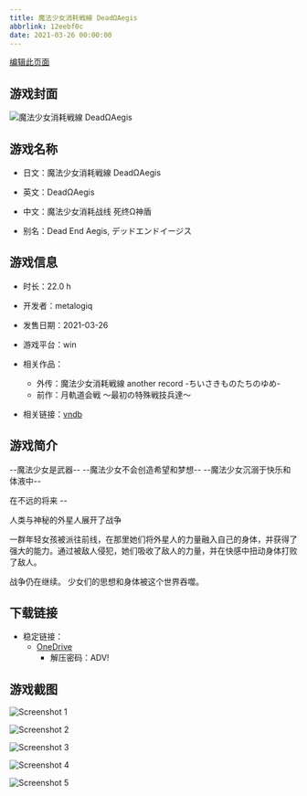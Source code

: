 ```yaml
---
title: 魔法少女消耗戦線 DeadΩAegis
abbrlink: 12eebf0c
date: 2021-03-26 00:00:00
---
```

[编辑此页面](https://github.com/ACG-3/ADV3-source/blob/main/source/_posts/games/%E9%AD%94%E6%B3%95%E5%B0%91%E5%A5%B3%E6%B6%88%E8%80%97%E6%88%A6%E7%B7%9A%20Dead%CE%A9Aegis.md)

## 游戏封面

![魔法少女消耗戦線 DeadΩAegis](https://pan.timero.xyz/onedrive/img_lib_001/%E9%AD%94%E6%B3%95%E5%B0%91%E5%A5%B3%E6%B6%88%E8%80%97%E6%88%A6%E7%B7%9A%20Dead%CE%A9Aegis_cover.avif)


## 游戏名称

- 日文：魔法少女消耗戦線 DeadΩAegis
- 英文：DeadΩAegis
- 中文：魔法少女消耗战线 死终Ω神盾

- 别名：Dead End Aegis, デッドエンドイージス


## 游戏信息

- 时长：22.0 h
- 开发者：metalogiq
- 发售日期：2021-03-26
- 游戏平台：win
- 相关作品：
   - 外传：魔法少女消耗戦線 another record -ちいさきものたちのゆめ-
   - 前作：月軌道会戦 ～最初の特殊戦技兵達～

- 相关链接：[vndb](https://vndb.org/v29300)


## 游戏简介

--魔法少女是武器--
--魔法少女不会创造希望和梦想--
--魔法少女沉溺于快乐和体液中--

在不远的将来 --

人类与神秘的外星人展开了战争

一群年轻女孩被派往前线，在那里她们将外星人的力量融入自己的身体，并获得了强大的能力。通过被敌人侵犯，她们吸收了敌人的力量，并在快感中扭动身体打败了敌人。

战争仍在继续。
少女们的思想和身体被这个世界吞噬。




## 下载链接

- 稳定链接：
    - [OneDrive](https://pan.timero.xyz/onedrive/adv_lib_001/%E9%AD%94%E6%B3%95%E5%B0%91%E5%A5%B3%E6%B6%88%E8%80%97%E6%88%A6%E7%B7%9A%20Dead%CE%A9Aegis)
        - 解压密码：ADV!



## 游戏截图


![Screenshot 1](https://pan.timero.xyz/onedrive/img_lib_001/%E9%AD%94%E6%B3%95%E5%B0%91%E5%A5%B3%E6%B6%88%E8%80%97%E6%88%A6%E7%B7%9A%20Dead%CE%A9Aegis_Screenshot_1.avif)

![Screenshot 2](https://pan.timero.xyz/onedrive/img_lib_001/%E9%AD%94%E6%B3%95%E5%B0%91%E5%A5%B3%E6%B6%88%E8%80%97%E6%88%A6%E7%B7%9A%20Dead%CE%A9Aegis_Screenshot_2.avif)

![Screenshot 3](https://pan.timero.xyz/onedrive/img_lib_001/%E9%AD%94%E6%B3%95%E5%B0%91%E5%A5%B3%E6%B6%88%E8%80%97%E6%88%A6%E7%B7%9A%20Dead%CE%A9Aegis_Screenshot_3.avif)

![Screenshot 4](https://pan.timero.xyz/onedrive/img_lib_001/%E9%AD%94%E6%B3%95%E5%B0%91%E5%A5%B3%E6%B6%88%E8%80%97%E6%88%A6%E7%B7%9A%20Dead%CE%A9Aegis_Screenshot_4.avif)

![Screenshot 5](https://pan.timero.xyz/onedrive/img_lib_001/%E9%AD%94%E6%B3%95%E5%B0%91%E5%A5%B3%E6%B6%88%E8%80%97%E6%88%A6%E7%B7%9A%20Dead%CE%A9Aegis_Screenshot_5.avif)

